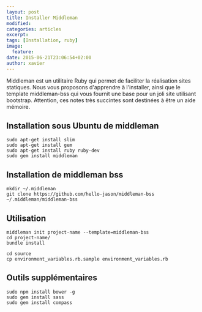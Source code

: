 ```yaml
---
layout: post
title: Installer Middleman
modified:
categories: articles
excerpt: 
tags: [Installation, ruby]
image:
  feature:
date: 2015-06-21T23:06:54+02:00
author: xavier
---
```


Middleman est un utilitaire Ruby qui permet de faciliter la réalisation sites statiques.
Nous vous proposons d'apprendre à l'installer, ainsi que le template middleman-bss qui vous fournit une base pour un joli site utilisant bootstrap. Attention, ces notes très succintes sont destinées à être un aide mémoire.

## Installation sous Ubuntu de middleman

	sudo apt-get install slim
	sudo apt-get install gem
	sudo apt-get install ruby ruby-dev
	sudo gem install middleman

## Installation de middleman bss
	
	mkdir ~/.middleman
	git clone https://github.com/hello-jason/middleman-bss ~/.middleman/middleman-bss

## Utilisation

	middleman init project-name --template=middleman-bss
	cd project-name/
	bundle install

	cd source
	cp environment_variables.rb.sample environment_variables.rb


## Outils supplémentaires

	sudo npm install bower -g
	sudo gem install sass
	sudo gem install compass
